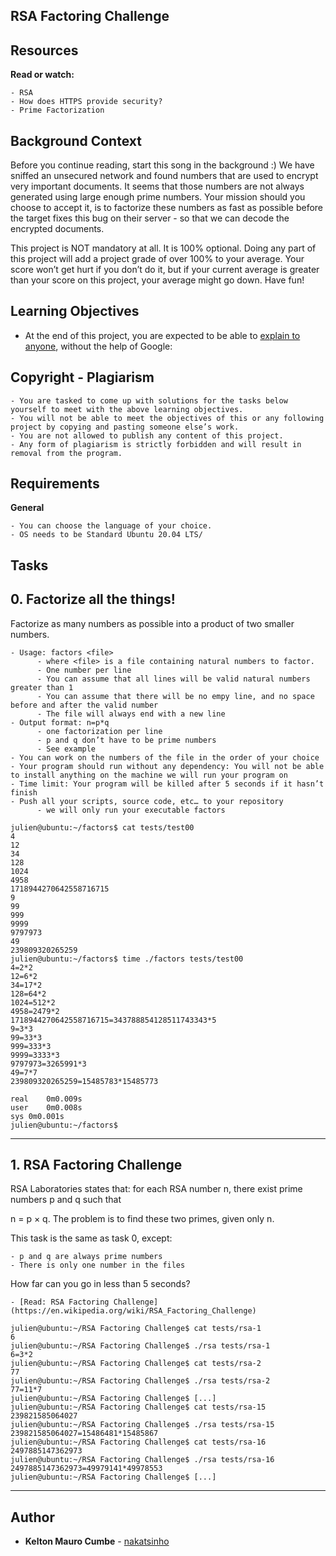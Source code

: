 ## RSA Factoring Challenge



## Resources
   **Read or watch:**

    - RSA
    - How does HTTPS provide security?
    - Prime Factorization



## Background Context
Before you continue reading, start this song in the background :)
We have sniffed an unsecured network and found numbers that are used to encrypt very important documents. It seems that those numbers are not always generated using large enough prime numbers. Your mission should you choose to accept it, is to factorize these numbers as fast as possible before the target fixes this bug on their server - so that we can decode the encrypted documents.

This project is NOT mandatory at all. It is 100% optional. Doing any part of this project will add a project grade of over 100% to your average. Your score won’t get hurt if you don’t do it, but if your current average is greater than your score on this project, your average might go down. Have fun!
 


## Learning Objectives

   - At the end of this project, you are expected to be able to [explain to anyone](https://alx-intranet.hbtn.io/rltoken/XQ_E28qyePVdJn1Irb_Dfg), without the help of Google:



## Copyright - Plagiarism
    - You are tasked to come up with solutions for the tasks below yourself to meet with the above learning objectives.
    - You will not be able to meet the objectives of this or any following project by copying and pasting someone else’s work.
    - You are not allowed to publish any content of this project.
    - Any form of plagiarism is strictly forbidden and will result in removal from the program.



## Requirements

   **General**

    - You can choose the language of your choice.
    - OS needs to be Standard Ubuntu 20.04 LTS/



## Tasks


## 0. Factorize all the things!

Factorize as many numbers as possible into a product of two smaller numbers.

    - Usage: factors <file>
          - where <file> is a file containing natural numbers to factor.
          - One number per line
          - You can assume that all lines will be valid natural numbers greater than 1
          - You can assume that there will be no empy line, and no space before and after the valid number
          - The file will always end with a new line
    - Output format: n=p*q
          - one factorization per line
          - p and q don’t have to be prime numbers
          - See example
    - You can work on the numbers of the file in the order of your choice
    - Your program should run without any dependency: You will not be able to install anything on the machine we will run your program on
    - Time limit: Your program will be killed after 5 seconds if it hasn’t finish
    - Push all your scripts, source code, etc… to your repository
          - we will only run your executable factors

```
julien@ubuntu:~/factors$ cat tests/test00 
4
12
34
128
1024
4958
1718944270642558716715
9
99
999
9999
9797973
49
239809320265259
julien@ubuntu:~/factors$ time ./factors tests/test00
4=2*2
12=6*2
34=17*2
128=64*2
1024=512*2
4958=2479*2
1718944270642558716715=343788854128511743343*5
9=3*3
99=33*3
999=333*3
9999=3333*3
9797973=3265991*3
49=7*7
239809320265259=15485783*15485773

real    0m0.009s
user    0m0.008s
sys 0m0.001s
julien@ubuntu:~/factors$
```
---





## 1. RSA Factoring Challenge

RSA Laboratories states that: for each RSA number n, there exist prime numbers p and q such that

n = p × q. The problem is to find these two primes, given only n.

This task is the same as task 0, except:

    - p and q are always prime numbers
    - There is only one number in the files
How far can you go in less than 5 seconds?

    - [Read: RSA Factoring Challenge](https://en.wikipedia.org/wiki/RSA_Factoring_Challenge)


```
julien@ubuntu:~/RSA Factoring Challenge$ cat tests/rsa-1
6
julien@ubuntu:~/RSA Factoring Challenge$ ./rsa tests/rsa-1
6=3*2
julien@ubuntu:~/RSA Factoring Challenge$ cat tests/rsa-2
77
julien@ubuntu:~/RSA Factoring Challenge$ ./rsa tests/rsa-2
77=11*7
julien@ubuntu:~/RSA Factoring Challenge$ [...]  
julien@ubuntu:~/RSA Factoring Challenge$ cat tests/rsa-15
239821585064027
julien@ubuntu:~/RSA Factoring Challenge$ ./rsa tests/rsa-15 
239821585064027=15486481*15485867
julien@ubuntu:~/RSA Factoring Challenge$ cat tests/rsa-16
2497885147362973
julien@ubuntu:~/RSA Factoring Challenge$ ./rsa tests/rsa-16
2497885147362973=49979141*49978553
julien@ubuntu:~/RSA Factoring Challenge$ [...]
```
---





## Author

- **Kelton Mauro Cumbe** - [nakatsinho](https://github.com/nakatsinho)
